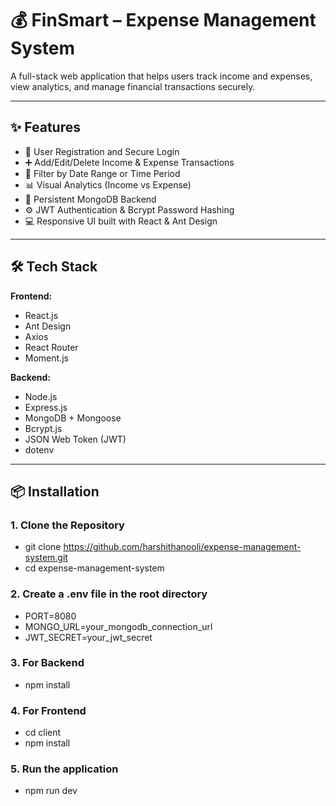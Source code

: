 # 💰 FinSmart – Expense Management System

A full-stack web application that helps users track income and expenses, view analytics, and manage financial transactions securely.

---

## ✨ Features

- 🔐 User Registration and Secure Login
- ➕ Add/Edit/Delete Income & Expense Transactions
- 📅 Filter by Date Range or Time Period
- 📊 Visual Analytics (Income vs Expense)
- 📁 Persistent MongoDB Backend
- ⚙️ JWT Authentication & Bcrypt Password Hashing
- 💻 Responsive UI built with React & Ant Design

---

## 🛠 Tech Stack

**Frontend:**
- React.js
- Ant Design
- Axios
- React Router
- Moment.js

**Backend:**
- Node.js
- Express.js
- MongoDB + Mongoose
- Bcrypt.js
- JSON Web Token (JWT)
- dotenv

---

## 📦 Installation

### 1. Clone the Repository

- git clone https://github.com/harshithanooli/expense-management-system.git
- cd expense-management-system

### 2. Create a .env file in the root directory

- PORT=8080
- MONGO_URL=your_mongodb_connection_url
- JWT_SECRET=your_jwt_secret

### 3. For Backend

- npm install

### 4. For Frontend

- cd client
- npm install

### 5. Run the application

- npm run dev
